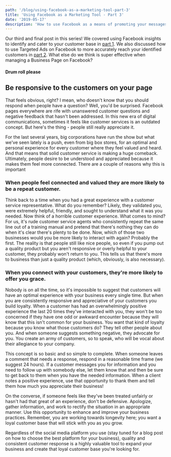 ```yaml
---
path: '/blog/using-facebook-as-a-marketing-tool-part-3'
title: 'Using Facebook as a Marketing Tool - Part 3'
date: '2019-05-17'
description: 'How to use Facebook as a means of promoting your messages to customers. Part 3 of 3. Estimated reading time 4 minutes'
---
```


Our third and final post in this series! We covered using Facebook insights to identify and cater to your customer base in [part 1](https://www.thepagesmedia.com/blog/using-facebook-as-a-marketing-tool-part-1). We also discussed how to use Targeted Ads on Facebook to more accurately reach your identified customers in [part 2](https://www.thepagesmedia.com/blog/using-facebook-as-a-marketing-tool-part-2). What else do we think is super effective when managing a Business Page on Facebook?

#### Drum roll please

## Be responsive to the customers on your page

That feels obvious, right? I mean, who doesn't know that you should respond when people have a question? Well, you'd be surprised. Facebook pages everywhere are rife with unanswered customer questions and negative feedback that hasn't been addressed. In this new era of digital communications, sometimes it feels like customer services is an outdated concept. But here's the thing - people still really appreciate it. 

For the last several years, big corporations have run the show but what we've seen lately is a push, even from big box stores, for an optimal and personal experience for every customer where they feel valued and heard. And that means that solid customer service is making a huge comeback. Ultimately, people desire to be understood and appreciated because it makes them feel more connected. There are a couple of reasons why this is important

### When people feel connected and valued they are more likely to be a repeat customer.

Think back to a time when you had a great experience with a customer service representative. What do you remember? Likely, they validated you, were extremely helpful, friendly, and sought to understand what it was you needed. Now think of a horrible customer experience. What comes to mind? For us, it's rude customer service agents who consistently repeat the same line out of a training manual and pretend that there's nothing they can do when it's clear there's plenty to be done. Now, which of those two businesses would you be more likely to interact with again? Probably the first. The reality is that people still like nice people, so even if you pump out a quality product but you aren't responsive or overly helpful to your customer, they probably won't return to you. This tells us that there's more to business than just a quality product (which, obviously, is also necessary).

### When you connect with your customers, they're more likely to offer you grace.

Nobody is on all the time, so it's impossible to suggest that customers will have an optimal experience with your business every single time. But when you are consistently responsive and appreciative of your customers you build loyalty. When a customer has had an overwhelmingly positive experience the last 20 times they've interacted with you, they won't be too concerned if they have one odd or awkward encounter because they will know that this isn't common for your business. You want that kind of loyalty because you know what those customers do? They tell other people about you. And when someone suggests something negative, they advocate for you. You create an army of customers, so to speak, who will be vocal about their allegiance to your company. 

This concept is so basic and so simple to complete. When someone leaves a comment that needs a response, respond in a reasonable time frame (we suggest 24 hours). If a customer messages you for information and you need to follow up with somebody else, let them know that and then be sure to get back to them when you have the needed information. When a client notes a positive experience, use that opportunity to thank them and tell them how much you appreciate their business! 

On the converse, if someone feels like they've been treated unfairly or hasn't had that great of an experience, don't be defensive. Apologize, gather information, and work to rectify the situation in an appropriate manner. Use this opportunity to enhance and improve your business practices. Remember, you are working towards longevity here; you want a loyal customer base that will stick with you as you grow.

Regardless of the social media platform you use (stay tuned for a blog post on how to choose the best platform for your business), quality and consistent customer response is a highly valuable tool to expand your business and create that loyal customer base you're looking for. 